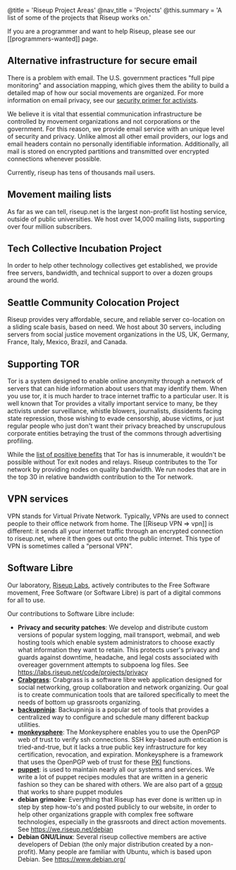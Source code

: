 @title = 'Riseup Project Areas'
@nav_title = 'Projects'
@this.summary = 'A list of some of the projects that Riseup works on.'

If you are a programmer and want to help Riseup, please see our [[programmers-wanted]] page.

## Alternative infrastructure for secure email

There is a problem with email. The U.S. government practices "full pipe monitoring" and association mapping, which gives them the ability to build a detailed map of how our social movements are organized. For more information on email privacy, see our [security primer for activists](https://web.archive.org/web/20160306044630/https://zine.riseup.net/).

We believe it is vital that essential communication infrastructure be controlled by movement organizations and not corporations or the government. For this reason, we provide email service with an unique level of security and privacy. Unlike almost all other email providers, our logs and email headers contain no personally identifiable information. Additionally, all mail is stored on encrypted partitions and transmitted over encrypted connections whenever possible.

Currently, riseup has tens of thousands mail users.

## Movement mailing lists

As far as we can tell, riseup.net is the largest non-profit list hosting service, outside of public universities. We host over 14,000 mailing lists, supporting over four million subscribers.

## Tech Collective Incubation Project

In order to help other technology collectives get established, we provide free servers, bandwidth, and technical support to over a dozen groups around the world.

## Seattle Community Colocation Project

Riseup provides very affordable, secure, and reliable server co-location on a sliding scale basis, based on need. We host about 30 servers, including servers from social justice movement organizations in the US, UK, Germany, France, Italy, Mexico, Brazil, and Canada.

## Supporting TOR

Tor is a system designed to enable online anonymity through a network of servers that can hide information about users that may identify them. When you use tor, it is much harder to trace internet traffic to a particular user. It is well known that Tor provides a vitally important service to many, be they activists under surveillance, whistle blowers, journalists, dissidents facing state repression, those wishing to evade censorship, abuse victims, or just regular people who just don't want their privacy breached by unscrupulous corporate entities betraying the trust of the commons through advertising profiling.

While the [list of positive benefits](https://www.torproject.org/about/torusers.html.en) that Tor has is innumerable, it wouldn't be possible without Tor exit nodes and relays. Riseup contributes to the Tor network by providing nodes on quality bandwidth. We run nodes that are in the top 30 in relative bandwidth contribution to the Tor network.

## VPN services

VPN stands for Virtual Private Network. Typically, VPNs are used to connect people to their office network from home. The [[Riseup VPN => vpn]] is different: it sends all your internet traffic through an encrypted connection to riseup.net, where it then goes out onto the public internet. This type of VPN is sometimes called a “personal VPN”.

## Software Libre

Our laboratory, [Riseup Labs](https://riseuplabs.org), actively contributes to the Free Software movement, Free Software (or Software Libre) is part of a digital commons for all to use.

Our contributions to Software Libre include:

* **Privacy and security patches**: We develop and distribute custom versions of popular system logging, mail transport, webmail, and web hosting tools which enable system administrators to choose exactly what information they want to retain. This protects user's privacy and guards against downtime, headache, and legal costs associated with overeager government attempts to subpoena log files. See https://labs.riseup.net/code/projects/privacy
* **[Crabgrass](https://0xacab.org/riseuplabs/crabgrass)**: Crabgrass is a software libre web application designed for social networking, group collaboration and network organizing. Our goal is to create communication tools that are tailored specifically to meet the needs of bottom up grassroots organizing.
* **[backupninja](https://0xacab.org/riseuplabs/backupninja)**: Backupninja is a popular set of tools that provides a centralized way to configure and schedule many different backup utilities.
* **[monkeysphere](https://web.monkeysphere.info)**: The Monkeysphere enables you to use the OpenPGP web of trust to verify ssh connections. SSH key-based auth entication is tried-and-true, but it lacks a true public key infrastructure for key certification, revocation, and expiration. Monkeysphere is a framework that uses the OpenPGP web of trust for these [PKI](https://en.wikipedia.org/wiki/Public_key_infrastructure) functions.
* **[puppet](https://labs.riseup.net/code/projects/puppetmodules)**: is used to maintain nearly all our systems and services. We write a lot of puppet recipes modules that are written in a generic fashion so they can be shared with others. We are also part of a [group](https://labs.riseup.net/code/projects/sharedpuppetmodules) that works to share puppet modules
* **debian grimoire**: Everything that Riseup has ever done is written up in step by step how-to's and posted publicly to our website, in order to help other organizations grapple with complex free software technologies, especially in the grassroots and direct action movements.  See https://we.riseup.net/debian
* **Debian GNU/Linux**: Several riseup collective members are active developers of Debian (the only major distribution created by a non-profit). Many people are familiar with Ubuntu, which is based upon Debian. See https://www.debian.org/
